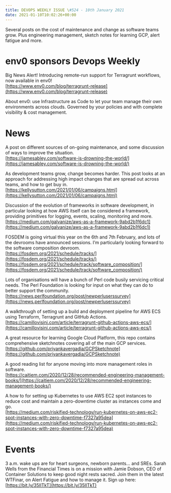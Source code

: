 ```yaml
---
title: DEVOPS WEEKLY ISSUE \#524 - 10th January 2021 
date: 2021-01-10T10:02:26+00:00
---
```


Several posts on the cost of maintenance and change as software teams grow. Plus engineering management, sketch notes for learning GCP, alert fatigue and more.


env0 sponsors Devops Weekly
===========================

Big News Alert! Introducing remote-run support for Terragrunt workflows, now available in env0!
<br>[https://www.env0.com/blog/terragrunt-release](https://www.env0.com/blog/terragrunt-release)

About env0: use Infrastructure as Code to let your team manage their own environments across clouds. Governed by your policies and with complete visibility & cost management.


News
====

A post on different sources of on-going maintenance, and some discussion of ways to improve the situation.
<br>[https://jamesabley.com/software-is-drowning-the-world/](https://jamesabley.com/software-is-drowning-the-world/)


As development teams grow, change becomes harder. This post looks at an approach for addressing high impact changes that are spread out across teams, and how to get buy in.
<br>[https://kellysutton.com/2021/01/06/campaigns.html](https://kellysutton.com/2021/01/06/campaigns.html)


Discussion of the evolution of frameworks in software development, in particular looking at how AWS itself can be considered a framework, providing primitives for logging, events, scaling, monitoring and more.
<br>[https://medium.com/galvanize/aws-as-a-framework-9abd2b1f6dc1](https://medium.com/galvanize/aws-as-a-framework-9abd2b1f6dc1)


FOSDEM is going virtual this year on the 6th and 7th February, and lots of the devrooms have announced sessions. I’m particularly looking forward to the software composition devroom.
<br>[https://fosdem.org/2021/schedule/tracks/](https://fosdem.org/2021/schedule/tracks/)
<br>[https://fosdem.org/2021/schedule/track/software_composition/](https://fosdem.org/2021/schedule/track/software_composition/)


Lots of organisations will have a bunch of Perl code busily servicing critical needs. The Perl Foundation is looking for input on what they can do to better support the community.
<br>[https://news.perlfoundation.org/post/newperluserssurvey](https://news.perlfoundation.org/post/newperluserssurvey)


A walkthrough of setting up a build and deployment pipeline for AWS ECS using Terraform, Terragrunt and GitHub Actions.
<br>[https://camillovisini.com/article/terragrunt-github-actions-aws-ecs/](https://camillovisini.com/article/terragrunt-github-actions-aws-ecs/)


A great resource for learning Google Cloud Platform, this repo contains comprehensive sketchnotes covering all of the main GCP services.
<br>[https://github.com/priyankavergadia/GCPSketchnote](https://github.com/priyankavergadia/GCPSketchnote)


A good reading list for anyone moving into more management roles in software.
<br>[https://caitiem.com/2020/12/28/recommended-engineering-management-books/](https://caitiem.com/2020/12/28/recommended-engineering-management-books/)


A how to for setting up Kubernetes to use AWS EC2 spot instances to reduce cost and maintain a zero-downtime cluster as instances come and go.
<br>[https://medium.com/riskified-technology/run-kubernetes-on-aws-ec2-spot-instances-with-zero-downtime-f7327a95dea](https://medium.com/riskified-technology/run-kubernetes-on-aws-ec2-spot-instances-with-zero-downtime-f7327a95dea)


Events
=======

3 a.m. wake ups are for heart surgeons, newborn parents… and SREs. Sarah Wells from the Financial Times is on a mission with Jamie Dobson, CEO of Container Solutions to keep good night rests sacred. Join them in the latest WTFinar, on Alert Fatigue and how to manage it. Sign up here:
<br>[https://bit.ly/35lITkT](https://bit.ly/35lITkT)





